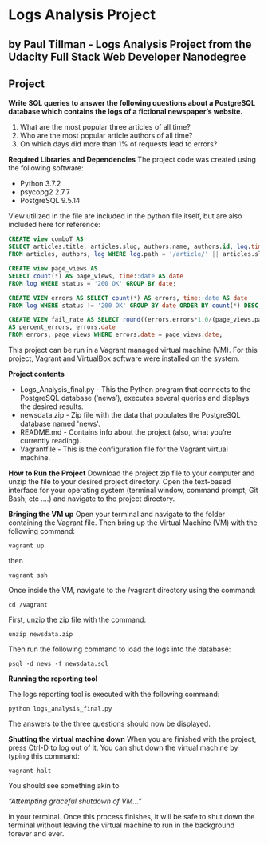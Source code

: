 Logs Analysis Project
===

by Paul Tillman - Logs Analysis Project from the Udacity Full Stack Web Developer Nanodegree
---
Project
---

**Write SQL queries to answer the following questions about a PostgreSQL database which contains the logs of a fictional newspaper’s website.**
1. What are the most popular three articles of all time?
2. Who are the most popular article authors of all time?
3. On which days did more than 1% of requests lead to errors?

**Required Libraries and Dependencies**
The project code was created using the following software:
* Python 3.7.2
* psycopg2 2.7.7
* PostgreSQL 9.5.14

View utilized in the file are included in the python file itself, but are also included here for reference:
```sql 
CREATE view comboT AS
SELECT articles.title, articles.slug, authors.name, authors.id, log.time::date as date
FROM articles, authors, log WHERE log.path = '/article/' || articles.slug and articles.author = authors.id;
```     
```sql 
CREATE view page_views AS 
SELECT count(*) AS page_views, time::date AS date 
FROM log WHERE status = '200 OK' GROUP BY date;
```
```sql
CREATE VIEW errors AS SELECT count(*) AS errors, time::date AS date 
FROM log WHERE status != '200 OK' GROUP BY date ORDER BY count(*) DESC;
```               
```sql
CREATE VIEW fail_rate AS SELECT round((errors.errors*1.0/(page_views.page_views+errors.errors)*100, 1) 
AS percent_errors, errors.date 
FROM errors, page_views WHERE errors.date = page_views.date;
```
This project can be run in a Vagrant managed virtual machine (VM). For this project, Vagrant and VirtualBox software were installed on the system.

**Project contents**
* Logs_Analysis_final.py - This the Python program that connects to the PostgreSQL database (‘news’), executes several queries and displays the desired results.
* newsdata.zip - Zip file with the data that populates the PostgreSQL database named 'news'.
* README.md - Contains info about the project (also, what you’re currently reading).
* Vagrantfile - This is the configuration file for the Vagrant virtual machine.

**How to Run the Project**
Download the project zip file to your computer and unzip the file to your desired project directory.
Open the text-based interface for your operating system (terminal window, command prompt, Git Bash, etc ….) and navigate to the project directory.

**Bringing the VM up**
Open your terminal and navigate to the folder containing the Vagrant file.  Then bring up the Virtual Machine (VM) with the following command:

`vagrant up`

then

`vagrant ssh`

Once inside the VM, navigate to the /vagrant directory using the command:

`cd /vagrant`

First, unzip the zip file with the command:

`unzip newsdata.zip`

Then run the following command to load the logs into the database:

`psql -d news -f newsdata.sql`

**Running the reporting tool**

The logs reporting tool is executed with the following command:

`python logs_analysis_final.py`

The answers to the three questions should now be displayed.

**Shutting the virtual machine down**
When you are finished with the project,  press Ctrl-D to log out of it. You can shut down the virtual machine by typing this command:

`vagrant halt`

You should see something akin to 

*“Attempting graceful shutdown of VM…”* 

in your terminal.  Once this process finishes, it will be safe to shut down the terminal without leaving the virtual machine to run in the background forever and ever.
